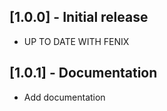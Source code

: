 ## [1.0.0] - Initial release

* UP TO DATE WITH FENIX

## [1.0.1] - Documentation

* Add documentation